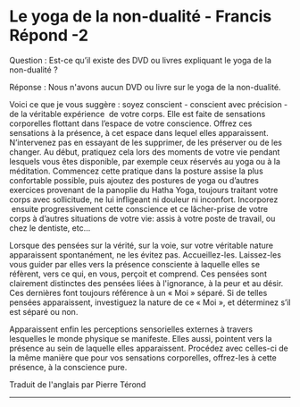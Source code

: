 # Le yoga de la non-dualité - Francis Répond -2

Question : Est-ce qu&rsquo;il existe des DVD ou livres expliquant le yoga de la non-dualit&eacute; ?  

R&eacute;ponse : Nous n'avons aucun DVD ou livre sur le yoga de la non-dualit&eacute;.  

Voici ce que je vous sugg&egrave;re : soyez conscient - conscient avec pr&eacute;cision - de la v&eacute;ritable exp&eacute;rience &nbsp;de votre corps. Elle est faite de sensations corporelles flottant dans l&rsquo;espace de votre conscience. Offrez ces sensations &agrave; la pr&eacute;sence, &agrave; cet espace dans lequel elles apparaissent. N&rsquo;intervenez pas en essayant de les supprimer, de les pr&eacute;server ou de les changer. Au d&eacute;but, pratiquez cela lors des moments de votre vie pendant lesquels vous &ecirc;tes disponible, par exemple ceux r&eacute;serv&eacute;s au yoga ou &agrave; la m&eacute;ditation. Commencez cette pratique dans la posture assise la plus confortable possible, puis ajoutez des postures de yoga ou d&rsquo;autres exercices provenant de la panoplie du Hatha Yoga, toujours traitant votre corps avec sollicitude, ne lui infligeant ni douleur ni inconfort. Incorporez &nbsp;ensuite progressivement cette conscience et ce l&acirc;cher-prise de votre corps &agrave; d&rsquo;autres situations de votre vie: assis &agrave; votre poste de travail, ou chez le dentiste, etc&hellip;  

Lorsque des pens&eacute;es sur la v&eacute;rit&eacute;, sur la voie, sur votre v&eacute;ritable nature apparaissent spontan&eacute;ment, ne les &eacute;vitez pas. Accueillez-les. Laissez-les vous guider par elles vers la pr&eacute;sence consciente &agrave; laquelle elles se r&eacute;f&egrave;rent, vers ce qui, en vous, per&ccedil;oit et comprend. Ces pens&eacute;es sont clairement distinctes des pens&eacute;es li&eacute;es &agrave; l'ignorance, &agrave; la peur et au d&eacute;sir. Ces derni&egrave;res font toujours r&eacute;f&eacute;rence &agrave; un &laquo; Moi &raquo; s&eacute;par&eacute;. Si de telles pens&eacute;es apparaissent, investiguez la nature de ce &laquo; Moi &raquo;, et d&eacute;terminez s&rsquo;il est s&eacute;par&eacute; ou non.  

Apparaissent enfin les perceptions sensorielles externes &agrave; travers lesquelles le monde physique se manifeste. Elles aussi, pointent vers la pr&eacute;sence au sein de laquelle elles apparaissent. Proc&eacute;dez avec celles-ci de la m&ecirc;me mani&egrave;re que pour vos sensations corporelles, offrez-les &agrave; cette pr&eacute;sence, &agrave; la conscience pure.

Traduit de l'anglais par Pierre T&eacute;rond  

--------------------

